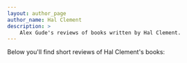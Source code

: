 ```yaml
---
layout: author_page
author_name: Hal Clement
description: >
    Alex Gude's reviews of books written by Hal Clement.
---
```


Below you'll find short reviews of Hal Clement's books:
